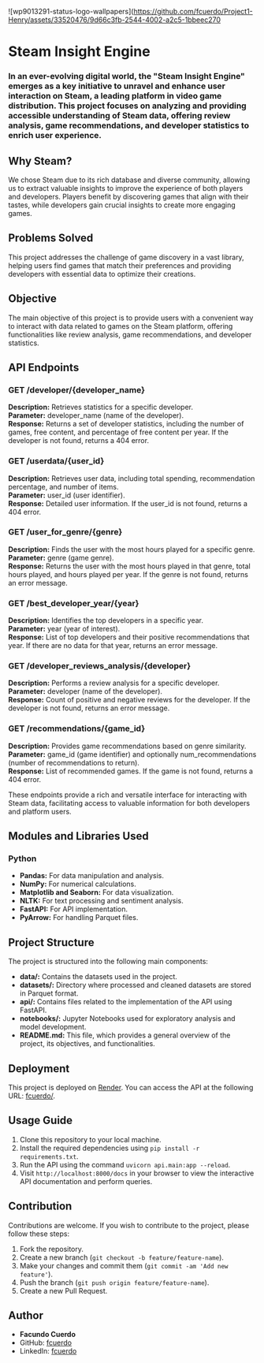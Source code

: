 ![wp9013291-status-logo-wallpapers](https://github.com/fcuerdo/Project1-Henry/assets/33520476/9d66c3fb-2544-4002-a2c5-1bbeec270

# Steam Insight Engine

### In an ever-evolving digital world, the "Steam Insight Engine" emerges as a key initiative to unravel and enhance user interaction on Steam, a leading platform in video game distribution. This project focuses on analyzing and providing accessible understanding of Steam data, offering review analysis, game recommendations, and developer statistics to enrich user experience.

## Why Steam?

We chose Steam due to its rich database and diverse community, allowing us to extract valuable insights to improve the experience of both players and developers. Players benefit by discovering games that align with their tastes, while developers gain crucial insights to create more engaging games.

## Problems Solved

This project addresses the challenge of game discovery in a vast library, helping users find games that match their preferences and providing developers with essential data to optimize their creations.

## Objective

The main objective of this project is to provide users with a convenient way to interact with data related to games on the Steam platform, offering functionalities like review analysis, game recommendations, and developer statistics.

## API Endpoints

### GET /developer/{developer_name}

**Description:** Retrieves statistics for a specific developer.<br>
**Parameter:** developer_name (name of the developer).<br>
**Response:** Returns a set of developer statistics, including the number of games, free content, and percentage of free content per year. If the developer is not found, returns a 404 error.

### GET /userdata/{user_id}

**Description:** Retrieves user data, including total spending, recommendation percentage, and number of items.<br>
**Parameter:** user_id (user identifier).<br>
**Response:** Detailed user information. If the user_id is not found, returns a 404 error.

### GET /user_for_genre/{genre}

**Description:** Finds the user with the most hours played for a specific genre.<br>
**Parameter:** genre (game genre).<br>
**Response:** Returns the user with the most hours played in that genre, total hours played, and hours played per year. If the genre is not found, returns an error message.

### GET /best_developer_year/{year}

**Description:** Identifies the top developers in a specific year.<br>
**Parameter:** year (year of interest).<br>
**Response:** List of top developers and their positive recommendations that year. If there are no data for that year, returns an error message.

### GET /developer_reviews_analysis/{developer}

**Description:** Performs a review analysis for a specific developer.<br>
**Parameter:** developer (name of the developer).<br>
**Response:** Count of positive and negative reviews for the developer. If the developer is not found, returns an error message.

### GET /recommendations/{game_id}

**Description:** Provides game recommendations based on genre similarity.<br>
**Parameter:** game_id (game identifier) and optionally num_recommendations (number of recommendations to return).<br>
**Response:** List of recommended games. If the game is not found, returns a 404 error.

These endpoints provide a rich and versatile interface for interacting with Steam data, facilitating access to valuable information for both developers and platform users.

## Modules and Libraries Used

### Python

- **Pandas:** For data manipulation and analysis.
- **NumPy:** For numerical calculations.
- **Matplotlib and Seaborn:** For data visualization.
- **NLTK:** For text processing and sentiment analysis.
- **FastAPI:** For API implementation.
- **PyArrow:** For handling Parquet files.

## Project Structure

The project is structured into the following main components:

- **data/:** Contains the datasets used in the project.
- **datasets/:** Directory where processed and cleaned datasets are stored in Parquet format.
- **api/:** Contains files related to the implementation of the API using FastAPI.
- **notebooks/:** Jupyter Notebooks used for exploratory analysis and model development.
- **README.md:** This file, which provides a general overview of the project, its objectives, and functionalities.

## Deployment

This project is deployed on [Render](https://render.com/). You can access the API at the following URL: [fcuerdo/](https://fastapi-app-pupd.onrender.com).

## Usage Guide

1. Clone this repository to your local machine.
2. Install the required dependencies using `pip install -r requirements.txt`.
3. Run the API using the command `uvicorn api.main:app --reload`.
4. Visit `http://localhost:8000/docs` in your browser to view the interactive API documentation and perform queries.

## Contribution

Contributions are welcome. If you wish to contribute to the project, please follow these steps:

1. Fork the repository.
2. Create a new branch (`git checkout -b feature/feature-name`).
3. Make your changes and commit them (`git commit -am 'Add new feature'`).
4. Push the branch (`git push origin feature/feature-name`).
5. Create a new Pull Request.

## Author

- **Facundo Cuerdo**
- GitHub: [fcuerdo](https://github.com/fcuerdo)
- LinkedIn: [fcuerdo](https://www.linkedin.com/in/fcuerdo/)